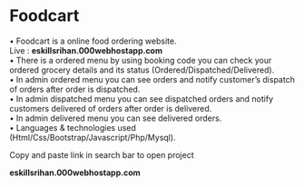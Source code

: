 # Foodcart
•	Foodcart is a online food ordering website.<br>
Live : <b>eskillsrihan.000webhostapp.com</b><br>
•	There is a ordered menu by using booking code you can check your ordered grocery details and its status (Ordered/Dispatched/Delivered).<br>
•	In admin ordered menu you can see orders and notify customer’s dispatch of orders after order is dispatched.<br>
•	In admin dispatched menu you can see dispatched orders and notify customers delivered of orders after order is delivered.<br>
•	In admin delivered menu you can see delivered orders.<br>
•	Languages & technologies used (Html/Css/Bootstrap/Javascript/Php/Mysql).<br>
<p>Copy and paste link in search bar to open project</p>
<b>eskillsrihan.000webhostapp.com</b>

